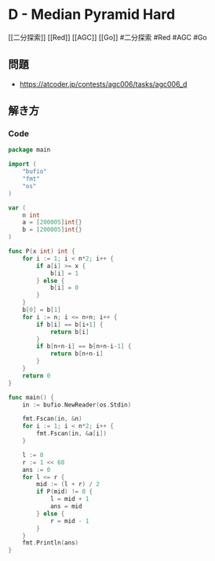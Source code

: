 # D - Median Pyramid Hard
[[二分探索]] [[Red]] [[AGC]] [[Go]]
#二分探索 #Red #AGC #Go 

## 問題
- https://atcoder.jp/contests/agc006/tasks/agc006_d

## 解き方
### Code
```go
package main

import (
	"bufio"
	"fmt"
	"os"
)

var (
	n int
	a = [200005]int{}
	b = [200005]int{}
)

func P(x int) int {
	for i := 1; i < n*2; i++ {
		if a[i] >= x {
			b[i] = 1
		} else {
			b[i] = 0
		}
	}
	b[0] = b[1]
	for i := n; i <= n+n; i++ {
		if b[i] == b[i+1] {
			return b[i]
		}
		if b[n+n-i] == b[n+n-i-1] {
			return b[n+n-i]
		}
	}
	return 0
}

func main() {
	in := bufio.NewReader(os.Stdin)

	fmt.Fscan(in, &n)
	for i := 1; i < n*2; i++ {
		fmt.Fscan(in, &a[i])
	}

	l := 0
	r := 1 << 60
	ans := 0
	for l <= r {
		mid := (l + r) / 2
		if P(mid) != 0 {
			l = mid + 1
			ans = mid
		} else {
			r = mid - 1
		}
	}
	fmt.Println(ans)
}
```